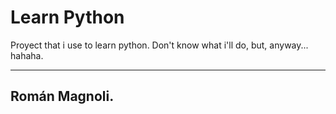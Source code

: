# Learn Python #

Proyect that i use to learn python. Don't know what i'll do, but, anyway... hahaha.

-----------------------------------------------------
Román Magnoli.
-----------------------------------------------------

